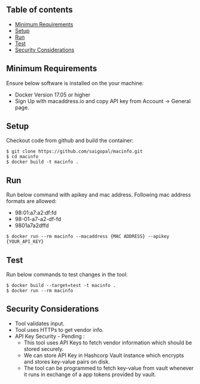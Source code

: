 ## Table of contents
* [Minimum  Requirements](#requirements)
* [Setup](#setup)
* [Run](#run)
* [Test](#test)
* [Security Considerations](#security)

## Minimum  Requirements
Ensure below software is installed on the your machine:
* Docker Version 17.05 or higher
* Sign Up with macaddress.io and copy API key from Account -> General page.

## Setup
Checkout code from github and build the container:
```
$ git clone https://github.com/saigopal/macinfo.git
$ cd macinfo
$ docker build -t macinfo .
```

## Run
Run below command with apikey and mac address.
Following mac address formats are allowed:
- 98:01:a7:a2:df:fd
- 98-01-a7-a2-df-fd
- 9801a7a2dffd
```
$ docker run --rm macinfo --macaddress {MAC ADDRESS} --apikey {YOUR_API_KEY}
```

## Test
Run below commands to test changes in the tool:
```
$ docker build --target=test -t macinfo .  
$ docker run --rm macinfo
```

## Security Considerations
* Tool validates input.
* Tool uses HTTPs to get vendor info.
* API Key Security - Pending :
    * This tool uses API Keys to fetch vendor information which should be stored securely.
    * We can store API Key in Hashcorp Vault instance which encrypts and stores key-value pairs on disk.
    * The tool can be programmed to fetch key-value from vault whenever it runs in exchange of a app tokens provided by vault.
